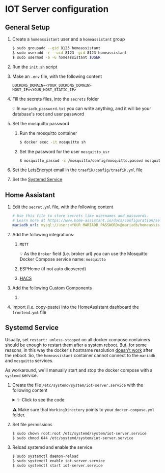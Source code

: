 # IOT Server configuration

## General Setup
1. Create a `homeassistant` user and a `homeassistant` group

    ```sh
    $ sudo groupadd --gid 8123 homeassistant
    $ sudo useradd -r --uid 8123 -gid 8123 homeassistant
    $ sudo usermod -a -G homeassistant $USER
    ```

2. Run the `init.sh` script

3. Make an `.env` file, with the following content

    ```env
    DUCKDNS_DOMAIN=<YOUR_DUCKDNS_DOMAIN>
    HOST_IP=<YOUR_HOST_STATIC_IP>
    ```

4. Fill the secrets files, into the `secrets` folder

    💡 In `mariadb_password.txt` you can write anything, and it will be your database's root and user password

5. Set the mosquitto password

    1. Run the mosquitto container
        
        ```sh
        $ docker exec -it mosquitto sh
        ```

    2. Set the password for the user `mosquitto_usr`

        ```sh
        $ mosquitto_passwd -c /mosquitto/config/mosquitto.passwd mosquitto_usr
        ```

6. Set the LetsEncrypt email in the `traefik/config/traefik.yml` file

7. Set the [Systemd Service](#systemd-service)

## Home Assistant
1. Edit the `secret.yml` file, with the following content

    ```yml
    # Use this file to store secrets like usernames and passwords.
    # Learn more at https://www.home-assistant.io/docs/configuration/secrets/
    mariadb_url: mysql://user:<YOUR_MARIADB_PASSWORD>@mariadb/homeassistant?charset=utf8mb4
    ```

2. Add the following integrations:

    1. `MQTT`

        💡 As the `Broker` field (i.e. broker url) you can use the Mosquitto Docker Compose service name: `mosquitto`
    2. ESPHome (if not auto dicovered)
    3. [HACS](https://hacs.xyz/)

4. Add the following Custom Components

    1.

5. Import (i.e. copy-paste) into the HomeAssistant dashboard the `frontend.yml` file


## Systemd Service
Usually, set `restart: unless-stopped` on all docker compose containers should be enough to restart them after a system reboot. But, for some reasons, in this way the docker's hostname resolution [doesn't work](https://github.com/moby/libnetwork/issues/2049) after the reboot. So, the `homeassistant` container cannot connect to the `mariadb` and `mosquitto` services.

As workaround, we'll manually start and stop the docker compose with a `systemd` service.

1. Create the file `/etc/systemd/system/iot-server.service` with the following content

    <details>
    <summary>✨ Click to see the code</summary>

    ```ini
    [Unit]
    Description=IOT Server Service
    Requires=docker.service
    After=docker.service

    [Service]
    Type=oneshot
    RemainAfterExit=yes
    WorkingDirectory=/home/raspi/iot-server
    ExecStart=/usr/bin/docker compose up
    ExecStop=/usr/bin/docker compose down
    TimeoutStartSec=0

    [Install]
    WantedBy=multi-user.target
    ```

    </details>

    ⚠️ Make sure that `WorkingDirectory` points to your `docker-compose.yml` folder.

2. Set file permissions

    ```bash
    $ sudo chown root:root /etc/systemd/system/iot-server.service
    $ sudo chmod 644 /etc/systemd/system/iot-server.service
    ```

4. Reload systemd and enable the service

    ```bash
    $ sudo systemctl daemon-reload
    $ sudo systemctl enable iot-server.service
    $ sudo systemctl start iot-server.service
    ```